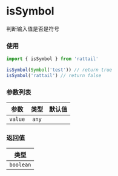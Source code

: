 # isSymbol

判断输入值是否是符号

### 使用

```ts
import { isSymbol } from 'rattail'

isSymbol(Symbol('test')) // return true
isSymbol('rattail') // return false
```

### 参数列表

| 参数    | 类型  | 默认值 |
| ------- | :---: | -----: |
| `value` | `any` |        |

### 返回值

|   类型    |
| :-------: |
| `boolean` |
